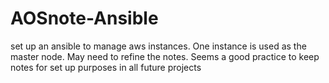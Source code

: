 # AOSnote-Ansible
set up an ansible to manage aws instances. One instance is used as the master node. May need to refine the notes. Seems a good practice to keep notes for set up purposes in all future projects

